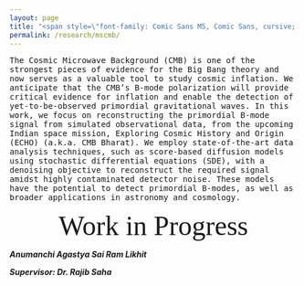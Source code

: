 ```yaml
---
layout: page
title: "<span style=\"font-family: Comic Sans MS, Comic Sans, cursive; font-size:32px;\"> A Search for Primordial Gravitational Waves Using Machine Learning and Artificial Intelligence on CMB B-Modes </span> "
permalink: /research/mscmb/
---
```


<span style="font-family: 'Andale Mono', monospace;">The Cosmic Microwave Background (CMB) is one of the strongest pieces of evidence for the Big Bang theory and now serves as a valuable tool to study cosmic inflation. We anticipate that the CMB’s B-mode polarization will provide critical evidence for inflation and enable the detection of yet-to-be-observed primordial gravitational waves. In this work, we focus on reconstructing the primordial B-mode signal from simulated observational data, from the upcoming Indian space mission, Exploring Cosmic History and Origin (ECHO) (a.k.a. CMB Bharat). We employ
state-of-the-art data analysis techniques, such as score-based diffusion models using stochastic differential equations (SDE), with a denoising objective to reconstruct the required signal amidst highly contaminated detector noise. These models have the potential to detect primordial B-modes, as well as broader applications in astronomy and cosmology.</span>


 

<div style="text-align: center; font-family: 'Lucida Console'; font-size: 48px;">
<span>Work in Progress</span>
</div>

***Anumanchi Agastya Sai Ram Likhit***

***Supervisor: Dr. Rajib Saha***

